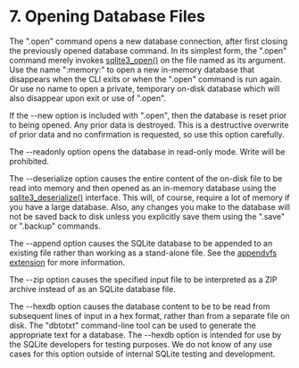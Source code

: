 # 7\. Opening Database Files


The ".open" command opens a new database connection, after first closing the
previously opened database command. In its simplest form, the ".open" command merely
invokes [sqlite3\_open()](c3ref/open.html) on the file named as its argument. Use the name ":memory:"
to open a new in\-memory database that disappears when the CLI exits or when the
".open" command is run again.
Or use no name to open a private, temporary on\-disk database which
will also disappear upon exit or use of ".open".



If the \-\-new option is included with ".open", then the database is reset prior
to being opened. Any prior data is destroyed. This is a destructive overwrite of
prior data and no confirmation is requested, so use this option carefully.



The \-\-readonly option opens the database in read\-only mode. Write will be
prohibited.



The \-\-deserialize option causes the entire content of the on\-disk file to be
read into memory and then opened as an in\-memory database using the
[sqlite3\_deserialize()](c3ref/deserialize.html) interface. This will, of course, require a lot of memory
if you have a large database. Also, any changes you make to the database will not
be saved back to disk unless you explicitly save them using the ".save" or ".backup"
commands.



The \-\-append option causes the SQLite database to be appended to an existing
file rather than working as a stand\-alone file. See the
[appendvfs extension](https://www.sqlite.org/src/file/ext/misc/appendvfs.c) for
more information.



The \-\-zip option causes the specified input file to be interpreted as a ZIP archive
instead of as an SQLite database file.



The \-\-hexdb option causes the database content to be to be read from subsequent
lines of input in a hex format, rather than from a separate file on disk.
The "dbtotxt" command\-line tool can be used to generate
the appropriate text for a database. The \-\-hexdb option is intended for use by the
SQLite developers for testing purposes. We do not know of any use cases for this
option outside of internal SQLite testing and development.



